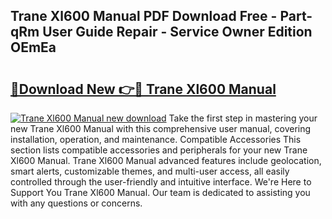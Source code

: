 ## Trane Xl600 Manual PDF Download Free - Part-qRm User Guide Repair - Service Owner Edition OEmEa

# <h2><a href="http://bc8386.oget.top/?id=Trane+Xl600+Manual">🔗Download New 👉🔴 Trane Xl600 Manual</a></h2>

[![Trane Xl600 Manual new download](https://i.imgur.com/5g1atiW.png)](http://bc8386.oget.top/?id=Trane+Xl600+Manual)
Take the first step in mastering your new Trane Xl600 Manual with this comprehensive user manual, covering installation, operation, and maintenance. Compatible Accessories This section lists compatible accessories and peripherals for your new Trane Xl600 Manual. Trane Xl600 Manual advanced features include geolocation, smart alerts, customizable themes, and multi-user access, all easily controlled through the user-friendly and intuitive interface. We're Here to Support You Trane Xl600 Manual. Our team is dedicated to assisting you with any questions or concerns.
